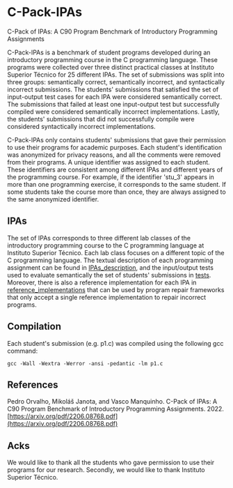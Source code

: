 # C-Pack-IPAs

C-Pack of IPAs: A C90 Program Benchmark of Introductory Programming Assignments



C-Pack-IPAs is a benchmark of student programs developed during an introductory programming course in the C programming language. These programs were collected over three distinct practical classes at Instituto Superior Técnico for 25 different IPAs.
The set of submissions was split into three groups: semantically correct, semantically incorrect, and syntactically incorrect submissions.
The students' submissions that satisfied the set of input-output test cases for each IPA were considered semantically correct. The submissions that failed at least one input-output test but successfully compiled were considered semantically incorrect implementations. Lastly, the students' submissions that did not successfully compile were considered syntactically incorrect implementations.

C-Pack-IPAs only contains students' submissions that gave their permission to use their programs for academic purposes. Each student's identification was anonymized for privacy reasons, and all the comments were removed from their programs. A unique identifier was assigned to each student. These identifiers are consistent among different IPAs and different years of the programming course. For example, if the identifier 'stu\_3' appears in more than one programming exercise, it corresponds to the same student. If some students take the course more than once, they are always assigned to the same anonymized identifier.

## IPAs

The set of IPAs corresponds to three different lab classes of the introductory programming course to the C programming language at Instituto Superior Técnico. Each lab class focuses on a different topic of the C programming language. 
The textual description of each programming assignment can be found in [IPAs_description](https://github.com/pmorvalho/C-Pack-IPAs/tree/main/IPAs_description), and the input/output tests used to evaluate semantically the set of students' submissions in [tests](https://github.com/pmorvalho/C-Pack-IPAs/tree/main/tests). Moreover, there is also a reference implementation for each IPA in [reference_implementations](https://github.com/pmorvalho/C-Pack-IPAs/tree/main/reference_implementations) that can be used by program repair frameworks that only accept a single reference implementation to repair incorrect programs.

## Compilation

Each student's submission (e.g. p1.c) was compiled using the following gcc command:
```
gcc -Wall -Wextra -Werror -ansi -pedantic -lm p1.c
```


## References

Pedro Orvalho, Mikoláš Janota, and Vasco Manquinho. C-Pack of IPAs: A C90 Program Benchmark of Introductory Programming Assignments. 2022. [https://arxiv.org/pdf/2206.08768.pdf](https://arxiv.org/pdf/2206.08768.pdf)

## Acks

We would like to thank all the students who gave permission to use their programs for our research. Secondly, we would like to thank Instituto Superior Técnico.
